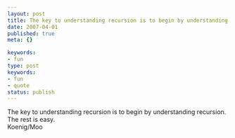 ```yaml
---
layout: post
title: The key to understanding recursion is to begin by understanding recursion. The rest is easy.
date: 2007-04-01
published: true
meta: {}

keywords:
- fun
type: post
keywords:
- fun
- quote
status: publish
---
```

The key to understanding recursion is to begin by understanding recursion. The rest is easy.<br />Koenig/Moo

